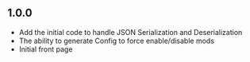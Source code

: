 ## 1.0.0

- Add the initial code to handle JSON Serialization and Deserialization
- The ability to generate Config to force enable/disable mods
- Initial front page
